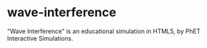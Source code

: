 # wave-interference
"Wave Interference" is an educational simulation in HTML5, by PhET Interactive Simulations.
